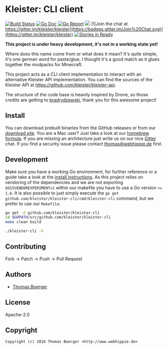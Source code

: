 # Kleister: CLI client

[![Build Status](http://github.dronehippie.de/api/badges/kleister/kleister-cli/status.svg)](http://github.dronehippie.de/kleister/kleister-cli)
[![Go Doc](https://godoc.org/github.com/kleister/kleister-cli?status.svg)](http://godoc.org/github.com/kleister/kleister-cli)
[![Go Report](http://goreportcard.com/badge/github.com/kleister/kleister-cli)](http://goreportcard.com/report/github.com/kleister/kleister-cli)
[![](https://images.microbadger.com/badges/image/kleister/kleister-cli.svg)](http://microbadger.com/images/kleister/kleister-cli "Get your own image badge on microbadger.com")
[![Join the chat at https://gitter.im/kleister/kleister](https://badges.gitter.im/Join%20Chat.svg)](https://gitter.im/kleister/kleister)
[![Stories in Ready](https://badge.waffle.io/kleister/kleister-api.svg?label=ready&title=Ready)](http://waffle.io/kleister/kleister-api)

**This project is under heavy development, it's not in a working state yet!**

Where does this name come from or what does it mean? It's quite simple, it's one german word for paste/glue, I thought it's a good match as it glues together the modpacks for Minecraft.

This project acts as a CLI client implementation to interact with an alternative Kleister API implementation. You can find the sources of the Kleister API at https://github.com/kleister/kleister-api.

The structure of the code base is heavily inspired by Drone, so those credits are getting to [bradrydzewski](https://github.com/bradrydzewski), thank you for this awesome project!


## Install

You can download prebuilt binaries from the GitHub releases or from our [download site](http://dl.webhippie.de/kleister-cli). You are a Mac user? Just take a look at our [homebrew formula](https://github.com/kleister/homebrew-kleister). If you are missing an architecture just write us on our nice [Gitter](https://gitter.im/kleister/kleister-api) chat. If you find a security issue please contact thomas@webhippie.de first.


## Development

Make sure you have a working Go environment, for further reference or a guide take a look at the [install instructions](http://golang.org/doc/install.html). As this project relies on vendoring of the dependencies and we are not exporting `GO15VENDOREXPERIMENT=1` within our makefile you have to use a Go version `>= 1.6`. It is also possible to just simply execute the `go get github.com/kleister/kleister-cli/cmd/kleister-cli` command, but we prefer to use our `Makefile`:

```bash
go get -d github.com/kleister/kleister-cli
cd $GOPATH/src/github.com/kleister/kleister-cli
make clean build

./kleister-cli -h
```


## Contributing

Fork -> Patch -> Push -> Pull Request


## Authors

* [Thomas Boerger](https://github.com/tboerger)


## License

Apache-2.0


## Copyright

```
Copyright (c) 2016 Thomas Boerger <http://www.webhippie.de>
```
